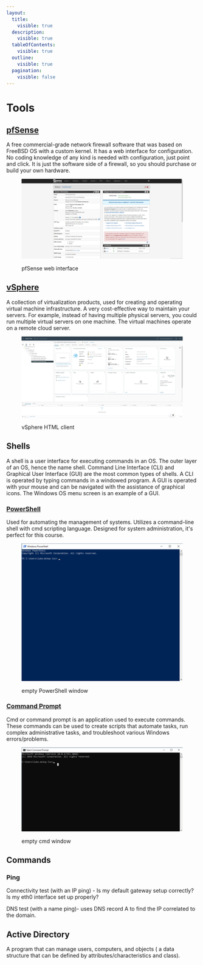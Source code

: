 ```yaml
---
layout:
  title:
    visible: true
  description:
    visible: true
  tableOfContents:
    visible: true
  outline:
    visible: true
  pagination:
    visible: false
---
```


# Tools

## [pfSense](https://www.pfsense.org/)

A free commercial-grade network firewall software that was based on FreeBSD OS with a custom kernel. It has a web interface for configuration. No coding knowledge of any kind is needed with configuration, just point and click. It is just the software side of a firewall, so you should purchase or build your own hardware.&#x20;

<figure><img src="../.gitbook/assets/image (1) (1) (1).png" alt=""><figcaption><p>pfSense web interface</p></figcaption></figure>

## [vSphere](https://www.vmware.com/products/vsphere.html)

A collection of virtualization products, used for creating and operating virtual machine infrastructure. A very cost-effective way to maintain your servers. For example, instead of having multiple physical servers, you could run multiple virtual servers on one machine. The virtual machines operate on a remote cloud server.     &#x20;

<figure><img src="../.gitbook/assets/image (5).png" alt=""><figcaption><p>vSphere HTML client </p></figcaption></figure>

## Shells

A shell is a user interface for executing commands in an OS. The outer layer of an OS, hence the name shell. Command Line Interface (CLI) and Graphical User Interface (GUI) are the most common types of shells. A CLI is operated by typing commands in a windowed program. A GUI is operated with your mouse and can be navigated with the assistance of graphical icons. The Windows OS menu screen is an example of a GUI.

### [PowerShell](https://learn.microsoft.com/en-us/powershell/scripting/overview?view=powershell-7.3)

Used for automating the management of systems. Utilizes a command-line shell with cmd scripting language. Designed for system administration, it's perfect for this course. &#x20;

<figure><img src="../.gitbook/assets/image (4).png" alt=""><figcaption><p>empty PowerShell window</p></figcaption></figure>

### [Command Prompt](https://learn.microsoft.com/en-us/windows-server/administration/windows-commands/windows-commands)&#x20;

Cmd or command prompt is an application used to execute commands. These commands can be used to create scripts that automate tasks, run complex administrative tasks, and troubleshoot various Windows errors/problems.&#x20;

<figure><img src="../.gitbook/assets/image (3).png" alt=""><figcaption><p>empty cmd window </p></figcaption></figure>

## Commands

### Ping&#x20;

Connectivity test (with an IP ping) - Is my default gateway setup correctly? Is my eth0 interface set up properly?

DNS test (with a name ping)- uses DNS record A to find the IP correlated to the domain. &#x20;

## Active Directory&#x20;

A program that can manage users, computers, and objects ( a data structure that can be defined by attributes/characteristics and class).&#x20;

